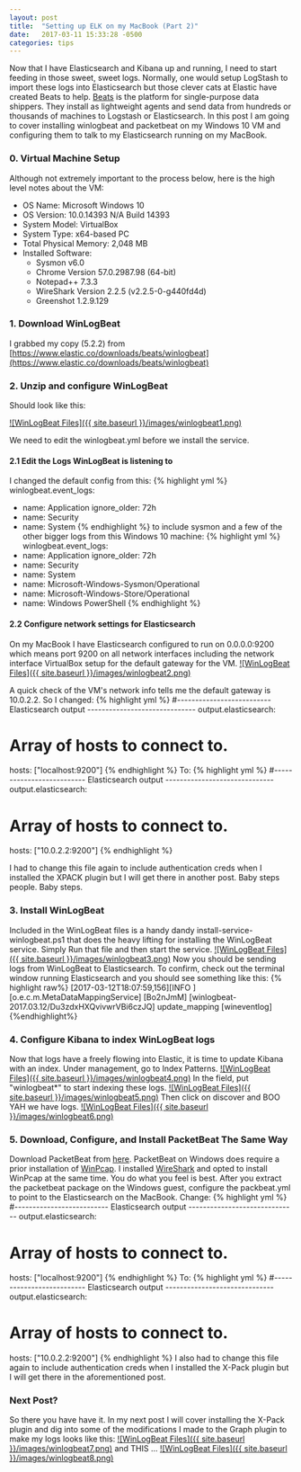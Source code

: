 ```yaml
---
layout: post
title:  "Setting up ELK on my MacBook (Part 2)"
date:   2017-03-11 15:33:28 -0500
categories: tips
---
```


Now that I have Elasticsearch and Kibana up and running, I need to start feeding in those sweet, sweet logs.
Normally, one would setup LogStash to import these logs into Elasticsearch but those clever cats at Elastic have created Beats to help. [Beats](https://www.elastic.co/products/beats/winlogbeat) is the platform for single-purpose data shippers. They install as lightweight agents and send data from hundreds or thousands of machines to Logstash or Elasticsearch. In this post I am going to cover installing winlogbeat and packetbeat on my Windows 10 VM and configuring them to talk to my Elasticsearch running on my MacBook.
### 0. Virtual Machine Setup
Although not extremely important to the process below, here is the high level notes about the VM:
* OS Name:                   Microsoft Windows 10
* OS Version:                10.0.14393 N/A Build 14393
* System Model:              VirtualBox
* System Type:               x64-based PC
* Total Physical Memory:     2,048 MB
* Installed Software:
  * Sysmon v6.0
  * Chrome Version 57.0.2987.98 (64-bit)
  * Notepad++ 7.3.3
  * WireShark Version 2.2.5 (v2.2.5-0-g440fd4d)
  * Greenshot 1.2.9.129

### 1. Download WinLogBeat
I grabbed my copy (5.2.2) from [https://www.elastic.co/downloads/beats/winlogbeat](https://www.elastic.co/downloads/beats/winlogbeat)

### 2. Unzip and configure WinLogBeat
Should look like this:

<a href="{{ site.baseurl }}/images/winlogbeat1.png">![WinLogBeat Files]({{ site.baseurl }}/images/winlogbeat1.png)</a>

We need to edit the winlogbeat.yml before we install the service.
#### 2.1 Edit the Logs WinLogBeat is listening to
I changed the default config from this:
{% highlight yml %}
winlogbeat.event_logs:
  - name: Application
    ignore_older: 72h
  - name: Security
  - name: System
{% endhighlight %}
to include sysmon and a few of the other bigger logs from this Windows 10 machine:
{% highlight yml %}
winlogbeat.event_logs:
  - name: Application
    ignore_older: 72h
  - name: Security
  - name: System
  - name: Microsoft-Windows-Sysmon/Operational
  - name: Microsoft-Windows-Store/Operational
  - name: Windows PowerShell
{% endhighlight %}

#### 2.2 Configure network settings for Elasticsearch
On my MacBook I have Elasticsearch configured to run on 0.0.0.0:9200 which means port 9200 on all network interfaces including the network interface VirtualBox setup for the default gateway for the VM.
<a href="{{ site.baseurl }}/images/winlogbeat2.png">![WinLogBeat Files]({{ site.baseurl }}/images/winlogbeat2.png)</a>

A quick check of the VM's network info tells me the default gateway is 10.0.2.2.
So I changed:
{% highlight yml %}
#-------------------------- Elasticsearch output ------------------------------
output.elasticsearch:
  # Array of hosts to connect to.
  hosts: ["localhost:9200"]
{% endhighlight %}
To:
{% highlight yml %}
#-------------------------- Elasticsearch output ------------------------------
output.elasticsearch:
  # Array of hosts to connect to.
  hosts: ["10.0.2.2:9200"]
{% endhighlight %}

I had to change this file again to include authentication creds when I installed the XPACK plugin but I will get there in another post. Baby steps people. Baby steps.
### 3. Install WinLogBeat
Included in the WinLogBeat files is a handy dandy install-service-winlogbeat.ps1 that does the heavy lifting for installing the WinLogBeat service. Simply Run that file and then start the service.
<a href="{{ site.baseurl }}/images/winlogbeat3.png">![WinLogBeat Files]({{ site.baseurl }}/images/winlogbeat3.png)</a>
Now you should be sending logs from WinLogBeat to Elasticsearch. To confirm, check out the terminal window running Elasticsearch and you should see something like this:
{% highlight raw%}
[2017-03-12T18:07:59,156][INFO ][o.e.c.m.MetaDataMappingService] [Bo2nJmM] [winlogbeat-2017.03.12/Du3zdxHXQvivwrVBi6czJQ] update_mapping [wineventlog]
{%endhighlight%}
### 4. Configure Kibana to index WinLogBeat logs
Now that logs have a freely flowing into Elastic, it is time to update Kibana with an index. Under management, go to Index Patterns.
<a href="{{ site.baseurl }}/images/winlogbeat4.png">![WinLogBeat Files]({{ site.baseurl }}/images/winlogbeat4.png)</a>
In the field, put "winlogbeat*" to start indexing these logs.
<a href="{{ site.baseurl }}/images/winlogbeat5.png">![WinLogBeat Files]({{ site.baseurl }}/images/winlogbeat5.png)</a>
Then click on discover and BOO YAH we have logs.
<a href="{{ site.baseurl }}/images/winlogbeat6.png">![WinLogBeat Files]({{ site.baseurl }}/images/winlogbeat6.png)</a>

### 5. Download, Configure, and Install PacketBeat The Same Way

Download PacketBeat from [here](https://artifacts.elastic.co/downloads/beats/packetbeat/packetbeat-5.2.2-windows-x86_64.zip).
PacketBeat on Windows does require a prior installation of [WinPcap](https://www.winpcap.org/install/bin/WinPcap_4_1_3.exe). I installed [WireShark](https://www.wireshark.org/#download) and opted to install WinPcap at the same time. You do what you feel is best.
After you extract the packetbeat package on the Windows guest, configure the packbeat.yml to point to the Elasticsearch on the MacBook.
Change:
{% highlight yml %}
#-------------------------- Elasticsearch output ------------------------------
output.elasticsearch:
  # Array of hosts to connect to.
  hosts: ["localhost:9200"]
{% endhighlight %}
To:
{% highlight yml %}
#-------------------------- Elasticsearch output ------------------------------
output.elasticsearch:
  # Array of hosts to connect to.
  hosts: ["10.0.2.2:9200"]
{% endhighlight %}
I also had to change this file again to include authentication creds when I installed the X-Pack plugin but I will get there in the aforementioned post.
### Next Post?
So there you have have it. In my next post I will cover installing the X-Pack plugin and dig into some of the modifications I made to the Graph plugin to make my logs looks like this:
<a href="{{ site.baseurl }}/images/winlogbeat7.png">![WinLogBeat Files]({{ site.baseurl }}/images/winlogbeat7.png)</a>
and THIS ...
<a href="{{ site.baseurl }}/images/winlogbeat8.png">![WinLogBeat Files]({{ site.baseurl }}/images/winlogbeat8.png)</a>
